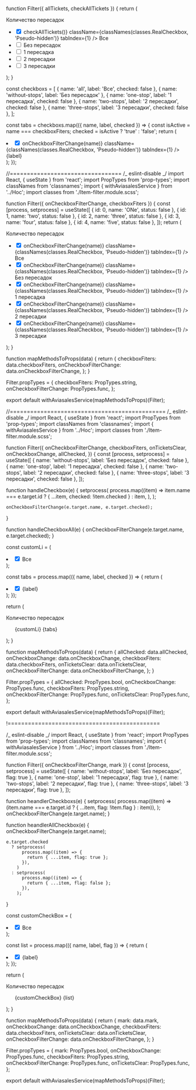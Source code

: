 function Filter({ allTickets, checkAllTickets }) {
return (

<div className={classes.Filter}>
<div className={classes.Title}>Количество пересадок</div>
<form action="">
<ul className={classes.List}>
<li>
<label htmlFor="all-stops" className={classes.Item}>
<input
type="checkbox"
name=""
id="all-stops"
checked={allTickets}
onChange={() => checkAllTickets()}
className={classNames(classes.RealCheckbox, 'Pseudo-hidden')}
tabIndex={1}
/>
<span className={classes.CustomCheckbox} />
Все
</label>
</li>
<li>
<label htmlFor="without-stops" className={classes.Item}>
<input
type="checkbox"
name=""
id="without-stops"
className={classNames(classes.RealCheckbox, 'Pseudo-hidden')}
/>
<span className={classes.CustomCheckbox} />
Без пересадок
</label>
</li>
<li>
<label htmlFor="one-stop" className={classes.Item}>
<input
type="checkbox"
name=""
id="one-stop"
className={classNames(classes.RealCheckbox, 'Pseudo-hidden')}
/>
<span className={classes.CustomCheckbox} />1 пересадка
</label>
</li>
<li>
<label htmlFor="two-stops" className={classes.Item}>
<input
type="checkbox"
name=""
id="two-stops"
className={classNames(classes.RealCheckbox, 'Pseudo-hidden')}
/>
<span className={classes.CustomCheckbox} />2 пересадки
</label>
</li>
<li>
<label htmlFor="three-stops" className={classes.Item}>
<input
type="checkbox"
name=""
id="three-stops"
className={classNames(classes.RealCheckbox, 'Pseudo-hidden')}
/>
<span className={classes.CustomCheckbox} />3 пересадки
</label>
</li>
</ul>
</form>
</div>
);
}

const checkboxs = [
{ name: 'all', label: 'Все', checked: false },
{ name: 'without-stops', label: 'Без пересадок' },
{ name: 'one-stop', label: '1 пересадка', checked: false },
{ name: 'two-stops', label: '2 пересадки', checked: false },
{ name: 'three-stops', label: '3 пересадки', checked: false },
];

const tabs = checkboxs.map(({ name, label, checked }) => {
const isActive = name === checkboxFiters;
checked = isActive ? 'true' : 'false';
return (

<li key={name}>
<label htmlFor={name} className={classes.Item}>
<input
type="checkbox"
name={name}
id={name}
checked={checked}
onChange={() => onCheckboxFilterChange(name)}
className={classNames(classes.RealCheckbox, 'Pseudo-hidden')}
tabIndex={1}
/>
<span className={classes.CustomCheckbox} />
{label}
</label>
</li>
);
});

//=================================
/_ eslint-disable _/
import React, { useState } from 'react';
import PropTypes from 'prop-types';
import classNames from 'classnames';
import { withAviasalesService } from '../Hoc';
import classes from './Item-filter.module.scss';

function Filter({ onCheckboxFilterChange, checkboxFiters }) {
const [process, setprocess] = useState([
{ id: 0, name: 'ONe', status: false },
{ id: 1, name: 'two', status: false },
{ id: 2, name: 'three', status: false },
{ id: 3, name: 'four', status: false },
{ id: 4, name: 'five', status: false },
]);
return (

<div className={classes.Filter}>
<div className={classes.Title}>Количество пересадок</div>
<form action="">
<ul className={classes.List}>
<li>
<label htmlFor="all" className={classes.Item}>
<input
type="checkbox"
name="all"
id="all"
checked={checkboxFiters}
onChange={() => onCheckboxFilterChange(name)}
className={classNames(classes.RealCheckbox, 'Pseudo-hidden')}
tabIndex={1}
/>
<span className={classes.CustomCheckbox} />
Все
</label>
</li>
<li>
<label htmlFor="without-stops" className={classes.Item}>
<input
type="checkbox"
name="without-stops"
id="without-stops"
checked={checkboxFiters}
onChange={() => onCheckboxFilterChange(name)}
className={classNames(classes.RealCheckbox, 'Pseudo-hidden')}
tabIndex={1}
/>
<span className={classes.CustomCheckbox} />
Без пересадок
</label>
</li>
<li>
<label htmlFor="one-stop" className={classes.Item}>
<input
type="checkbox"
name="one-stop"
id="one-stop"
checked={checkboxFiters}
onChange={() => onCheckboxFilterChange(name)}
className={classNames(classes.RealCheckbox, 'Pseudo-hidden')}
tabIndex={1}
/>
<span className={classes.CustomCheckbox} />1 пересадка
</label>
</li>
<li>
<label htmlFor="two-stops" className={classes.Item}>
<input
type="checkbox"
name="two-stops"
id="two-stops"
checked={checkboxFiters}
onChange={() => onCheckboxFilterChange(name)}
className={classNames(classes.RealCheckbox, 'Pseudo-hidden')}
tabIndex={1}
/>
<span className={classes.CustomCheckbox} />2 пересадки
</label>
</li>
<li>
<label htmlFor="three-stops" className={classes.Item}>
<input
type="checkbox"
name="three-stops"
id="three-stops"
checked={checkboxFiters}
onChange={() => onCheckboxFilterChange(name)}
className={classNames(classes.RealCheckbox, 'Pseudo-hidden')}
tabIndex={1}
/>
<span className={classes.CustomCheckbox} />3 пересадки
</label>
</li>
</ul>
</form>
</div>
);
}

function mapMethodsToProps(data) {
return {
checkboxFiters: data.checkboxFiters,
onCheckboxFilterChange: data.onCheckboxFilterChange,
};
}

Filter.propTypes = {
checkboxFiters: PropTypes.string,
onCheckboxFilterChange: PropTypes.func,
};

export default withAviasalesService(mapMethodsToProps)(Filter);

//==============================================
/_ eslint-disable _/
import React, { useState } from 'react';
import PropTypes from 'prop-types';
import classNames from 'classnames';
import { withAviasalesService } from '../Hoc';
import classes from './Item-filter.module.scss';

function Filter({
onCheckboxFilterChange,
checkboxFiters,
onTicketsClear,
onCheckboxChange,
allChecked,
}) {
const [process, setprocess] = useState([
{ name: 'without-stops', label: 'Без пересадок', checked: false },
{ name: 'one-stop', label: '1 пересадка', checked: false },
{ name: 'two-stops', label: '2 пересадки', checked: false },
{ name: 'three-stops', label: '3 пересадки', checked: false },
]);

function handleCheckbox(e) {
setprocess(
process.map((item) =>
item.name === e.target.id ? { ...item, checked: !item.checked } : item,
),
);

    onCheckboxFilterChange(e.target.name, e.target.checked);

}

function handleCheckboxAll(e) {
onCheckboxFilterChange(e.target.name, e.target.checked);
}

const customLi = (

<li key={'all'}>
<label htmlFor={'all'} className={classes.Item}>
<input
type="checkbox"
name={'all'}
id={'all'}
checked={allChecked}
onChange={handleCheckboxAll}
className={classNames(classes.RealCheckbox, 'Pseudo-hidden')}
tabIndex={1}
/>
<span className={classes.CustomCheckbox} />
Все
</label>
</li>
);

const tabs = process.map(({ name, label, checked }) => {
return (

<li key={name}>
<label htmlFor={name} className={classes.Item}>
<input
type="checkbox"
name={name}
id={name}
checked={checked}
onChange={handleCheckbox}
className={classNames(classes.RealCheckbox, 'Pseudo-hidden')}
tabIndex={1}
/>
<span className={classes.CustomCheckbox} />
{label}
</label>
</li>
);
});

return (

<div className={classes.Filter}>
<div className={classes.Title}>Количество пересадок</div>
<form action="">
<ul className={classes.List}>
{customLi}
{tabs}
</ul>
</form>
</div>
);
}

function mapMethodsToProps(data) {
return {
allChecked: data.allChecked,
onCheckboxChange: data.onCheckboxChange,
checkboxFiters: data.checkboxFiters,
onTicketsClear: data.onTicketsClear,
onCheckboxFilterChange: data.onCheckboxFilterChange,
};
}

Filter.propTypes = {
allChecked: PropTypes.bool,
onCheckboxChange: PropTypes.func,
checkboxFiters: PropTypes.string,
onCheckboxFilterChange: PropTypes.func,
onTicketsClear: PropTypes.func,
};

export default withAviasalesService(mapMethodsToProps)(Filter);

!=============================================

/_ eslint-disable _/
import React, { useState } from 'react';
import PropTypes from 'prop-types';
import classNames from 'classnames';
import { withAviasalesService } from '../Hoc';
import classes from './Item-filter.module.scss';

function Filter({ onCheckboxFilterChange, mark }) {
const [process, setprocess] = useState([
{ name: 'without-stops', label: 'Без пересадок', flag: true },
{ name: 'one-stop', label: '1 пересадка', flag: true },
{ name: 'two-stops', label: '2 пересадки', flag: true },
{ name: 'three-stops', label: '3 пересадки', flag: true },
]);

function heandlerCheckboxs(e) {
setprocess(
process.map((item) => (item.name === e.target.id ? { ...item, flag: !item.flag } : item)),
);
onCheckboxFilterChange(e.target.name);
}

function heandlerAllCheckbox(e) {
onCheckboxFilterChange(e.target.name);

    e.target.checked
      ? setprocess(
          process.map((item) => {
            return { ...item, flag: true };
          }),
        )
      : setprocess(
          process.map((item) => {
            return { ...item, flag: false };
          }),
        );

}

const customCheckBox = (
<li>
<label htmlFor="all" className={classes.Item}>
<input
type="checkbox"
name="all"
id="all"
checked={mark}
onChange={heandlerAllCheckbox}
className={classNames(classes.RealCheckbox, 'Pseudo-hidden')}
tabIndex={1}
/>
<span className={classes.CustomCheckbox} />
Все
</label>
</li>
);

const list = process.map(({ name, label, flag }) => {
return (
<li key={name}>
<label htmlFor={name} className={classes.Item}>
<input
type="checkbox"
name={name}
id={name}
checked={flag}
onChange={heandlerCheckboxs}
className={classNames(classes.RealCheckbox, 'Pseudo-hidden')}
/>
<span className={classes.CustomCheckbox} />
{label}
</label>
</li>
);
});

return (
<div className={classes.Filter}>
<div className={classes.Title}>Количество пересадок</div>
<form action="">
<ul className={classes.List}>
{customCheckBox}
{list}
</ul>
</form>
</div>
);
}

function mapMethodsToProps(data) {
return {
mark: data.mark,
onCheckboxChange: data.onCheckboxChange,
checkboxFiters: data.checkboxFiters,
onTicketsClear: data.onTicketsClear,
onCheckboxFilterChange: data.onCheckboxFilterChange,
};
}

Filter.propTypes = {
mark: PropTypes.bool,
onCheckboxChange: PropTypes.func,
checkboxFiters: PropTypes.string,
onCheckboxFilterChange: PropTypes.func,
onTicketsClear: PropTypes.func,
};

export default withAviasalesService(mapMethodsToProps)(Filter);
